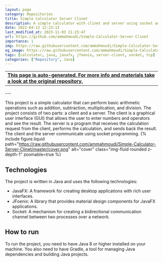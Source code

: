 ```yaml
---
layout: page
category: Repositories
title: Simple Calculator Server Clinet
description: A simple calculator with clinet and server using socket and javafx gui with jfoenix beautiful design
date: 2022-04-12 12:23:13 
last_modified_at: 2023-11-03 21:25:47 
url: https://github.com/ammahmoudi/Simple-Calculator-Server-Clinet
importance: 1
img: https://raw.githubusercontent.com/ammahmoudi/Simple-Calculator-Server-Clinet/master/cover.png
og_image: https://raw.githubusercontent.com/ammahmoudi/Simple-Calculator-Server-Clinet/master/cover.png
tags: [calculator, java, javafx, jfoenix, server-client, socket, tcp]
categories: ["Repository", Java]
---
```

<div id="open-in-github" > <table class="table-cv list-group-table"> <tbody> <tr>    <td class="list-group-name"><b>   <a href="https://github.com/ammahmoudi/Simple-Calculator-Server-Clinet" rel="external nofollow noopener" target="_blank"><i class="fa-brands fa-github"></i> This page is auto-generated. For more info and materials take a look at the original repository.</a> </b></td></tr> </tbody> </table></div>
---

This project is a simple calculator that can perform basic arithmetic operations such as addition, subtraction, multiplication, and division. The project consists of two parts: a client and a server. The client is a graphical user interface (GUI) that allows the user to enter numbers and operators and see the result. The server is a program that receives the calculation request from the client, performs the calculation, and sends back the result. The client and the server communicate using socket programming.
{% include figure.liquid path="https://raw.githubusercontent.com/ammahmoudi/Simple-Calculator-Server-Clinet/master/cover.png" alt="cover" class="img-fluid rounded z-depth-1" zoomable=true %}
## Technologies

The project is written in Java and uses the following technologies:

- JavaFX: A framework for creating desktop applications with rich user interfaces.
- JFoenix: A library that provides material design components for JavaFX applications.
- Socket: A mechanism for creating a bidirectional communication channel between two processes over a network.

## How to run

To run the project, you need to have Java 8 or higher installed on your machine. You also need to have Gradle, a tool for managing Java dependencies and building Java projects.





